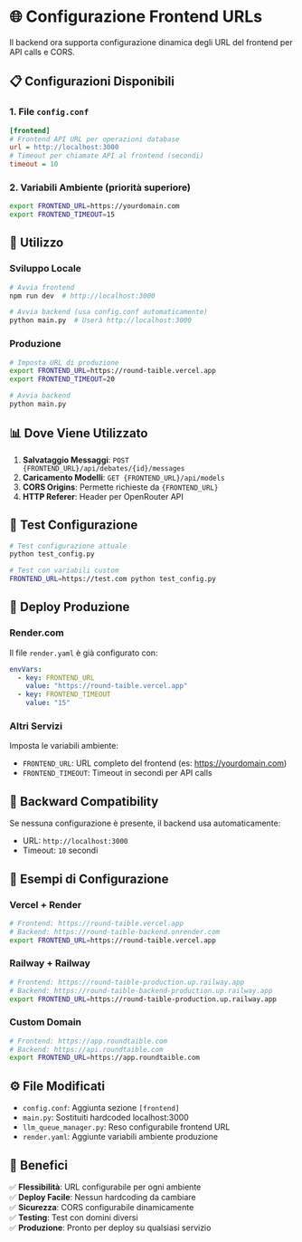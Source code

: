 # 🌐 Configurazione Frontend URLs

Il backend ora supporta configurazione dinamica degli URL del frontend per API calls e CORS.

## 📋 Configurazioni Disponibili

### 1. File `config.conf`
```ini
[frontend]
# Frontend API URL per operazioni database
url = http://localhost:3000
# Timeout per chiamate API al frontend (secondi)
timeout = 10
```

### 2. Variabili Ambiente (priorità superiore)
```bash
export FRONTEND_URL=https://yourdomain.com
export FRONTEND_TIMEOUT=15
```

## 🔧 Utilizzo

### Sviluppo Locale
```bash
# Avvia frontend
npm run dev  # http://localhost:3000

# Avvia backend (usa config.conf automaticamente)
python main.py  # Userà http://localhost:3000
```

### Produzione
```bash
# Imposta URL di produzione
export FRONTEND_URL=https://round-taible.vercel.app
export FRONTEND_TIMEOUT=20

# Avvia backend
python main.py
```

## 📊 Dove Viene Utilizzato

1. **Salvataggio Messaggi**: `POST {FRONTEND_URL}/api/debates/{id}/messages`
2. **Caricamento Modelli**: `GET {FRONTEND_URL}/api/models`
3. **CORS Origins**: Permette richieste da `{FRONTEND_URL}`
4. **HTTP Referer**: Header per OpenRouter API

## 🧪 Test Configurazione

```bash
# Test configurazione attuale
python test_config.py

# Test con variabili custom
FRONTEND_URL=https://test.com python test_config.py
```

## 🚀 Deploy Produzione

### Render.com
Il file `render.yaml` è già configurato con:
```yaml
envVars:
  - key: FRONTEND_URL
    value: "https://round-taible.vercel.app"
  - key: FRONTEND_TIMEOUT
    value: "15"
```

### Altri Servizi
Imposta le variabili ambiente:
- `FRONTEND_URL`: URL completo del frontend (es: https://yourdomain.com)
- `FRONTEND_TIMEOUT`: Timeout in secondi per API calls

## 🔄 Backward Compatibility

Se nessuna configurazione è presente, il backend usa automaticamente:
- URL: `http://localhost:3000` 
- Timeout: `10` secondi

## 📝 Esempi di Configurazione

### Vercel + Render
```bash
# Frontend: https://round-taible.vercel.app
# Backend: https://round-taible-backend.onrender.com
export FRONTEND_URL=https://round-taible.vercel.app
```

### Railway + Railway
```bash
# Frontend: https://round-taible-production.up.railway.app
# Backend: https://round-taible-backend-production.up.railway.app
export FRONTEND_URL=https://round-taible-production.up.railway.app
```

### Custom Domain
```bash
# Frontend: https://app.roundtaible.com
# Backend: https://api.roundtaible.com
export FRONTEND_URL=https://app.roundtaible.com
```

## ⚙️ File Modificati

- `config.conf`: Aggiunta sezione `[frontend]`
- `main.py`: Sostituiti hardcoded localhost:3000
- `llm_queue_manager.py`: Reso configurabile frontend URL
- `render.yaml`: Aggiunte variabili ambiente produzione

## 🎯 Benefici

✅ **Flessibilità**: URL configurabile per ogni ambiente  
✅ **Deploy Facile**: Nessun hardcoding da cambiare  
✅ **Sicurezza**: CORS configurabile dinamicamente  
✅ **Testing**: Test con domini diversi  
✅ **Produzione**: Pronto per deploy su qualsiasi servizio